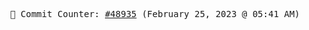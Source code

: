 <p align="center">
    <samp>
        📮 Commit Counter: <a href="https://github.com/Javascript-void0/Javascript-void0/commits/main">#48935</a> (February 25, 2023 @ 05:41 AM)
    </samp>
</p>